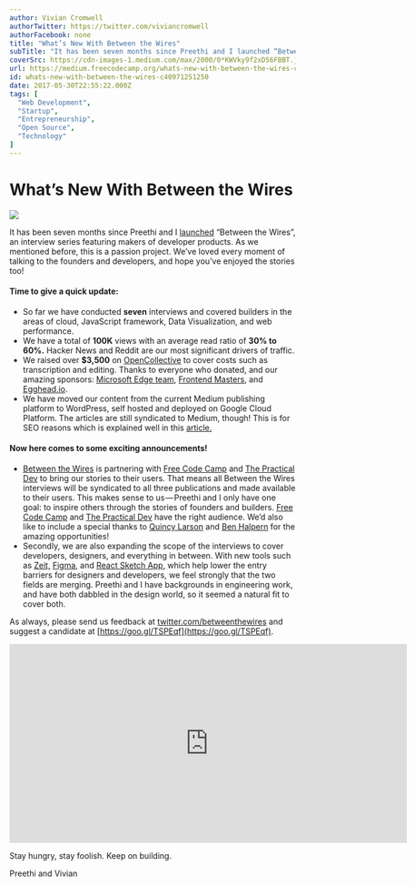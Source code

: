 ```yaml
---
author: Vivian Cromwell
authorTwitter: https://twitter.com/viviancromwell
authorFacebook: none
title: "What’s New With Between the Wires"
subTitle: "It has been seven months since Preethi and I launched “Between the Wires”, an interview series featuring makers of developer products. As..."
coverSrc: https://cdn-images-1.medium.com/max/2000/0*KWVky9f2xD56FBBT.jpeg
url: https://medium.freecodecamp.org/whats-new-with-between-the-wires-c40971251250
id: whats-new-with-between-the-wires-c40971251250
date: 2017-05-30T22:55:22.000Z
tags: [
  "Web Development",
  "Startup",
  "Entrepreneurship",
  "Open Source",
  "Technology"
]
---
```

# What’s New With Between the Wires







![](https://cdn-images-1.medium.com/max/2000/0*KWVky9f2xD56FBBT.jpeg)







It has been seven months since Preethi and I [launched](https://medium.com/between-the-wires/what-is-between-the-wires-a68a2eb506f5) “Between the Wires”, an interview series featuring makers of developer products. As we mentioned before, this is a passion project. We’ve loved every moment of talking to the founders and developers, and hope you’ve enjoyed the stories too!

#### **Time to give a quick update:**

*   So far we have conducted **seven** interviews and covered builders in the areas of cloud, JavaScript framework, Data Visualization, and web performance.
*   We have a total of **100K** views with an average read ratio of **30% to 60%.** Hacker News and Reddit are our most significant drivers of traffic.
*   We raised over **$3,500** on [OpenCollective](https://opencollective.com/betweenthewires) to cover costs such as transcription and editing. Thanks to everyone who donated, and our amazing sponsors: [Microsoft Edge team](https://twitter.com/MSEdgeDev), [Frontend Masters](https://twitter.com/FrontendMasters), and [Egghead.io](https://twitter.com/eggheadio).
*   We have moved our content from the current Medium publishing platform to WordPress, self hosted and deployed on Google Cloud Platform. The articles are still syndicated to Medium, though! This is for SEO reasons which is explained well in this [article.](https://moz.com/blog/use-hosted-blog-platforms-seo-content-distribution)

#### **Now here comes to some exciting announcements!**

*   [Between the Wires](http://betweenthewires.org) is partnering with [Free Code Camp](https://www.freecodecamp.com/) and [The Practical Dev](http://dev.to) to bring our stories to their users. That means all Between the Wires interviews will be syndicated to all three publications and made available to their users. This makes sense to us — Preethi and I only have one goal: to inspire others through the stories of founders and builders. [Free Code Camp](https://www.freecodecamp.com/) and [The Practical Dev](http://dev.to) have the right audience. We’d also like to include a special thanks to [Quincy Larson](https://twitter.com/ossia) and [Ben Halpern](https://twitter.com/bendhalpern) for the amazing opportunities!
*   Secondly, we are also expanding the scope of the interviews to cover developers, designers, and everything in between. With new tools such as [Zeit,](https://zeit.co/) [Figma](https://www.figma.com/), and [React Sketch App](https://github.com/airbnb/react-sketchapp), which help lower the entry barriers for designers and developers, we feel strongly that the two fields are merging. Preethi and I have backgrounds in engineering work, and have both dabbled in the design world, so it seemed a natural fit to cover both.

As always, please send us feedback at [twitter.com/betweenthewires](https://twitter.com/betweenthewires) and suggest a candidate at [https://goo.gl/TSPEqf](https://goo.gl/TSPEqf).





<iframe data-width="800" data-height="400" width="700" height="350" src="https://medium.freecodecamp.org/media/b3df5dcd0dc099c1ca67ceeaee248475?postId=c40971251250" data-media-id="b3df5dcd0dc099c1ca67ceeaee248475" data-thumbnail="https://i.embed.ly/1/image?url=https%3A%2F%2Fupscri.be%2Fmedia%2Fform.jpg&amp;key=a19fcc184b9711e1b4764040d3dc5c07" allowfullscreen="" frameborder="0"></iframe>





Stay hungry, stay foolish. Keep on building.

Preethi and Vivian








